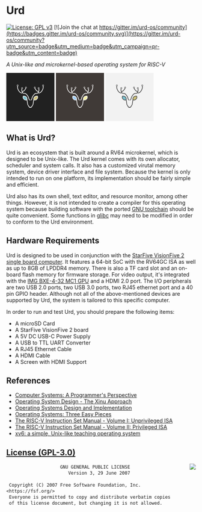 # Urd
[![License: GPL v3](https://img.shields.io/badge/License-GPLv3-blue.svg)](https://www.gnu.org/licenses/gpl-3.0)
[![Join the chat at https://gitter.im/urd-os/community](https://badges.gitter.im/urd-os/community.svg)](https://gitter.im/urd-os/community?utm_source=badge&utm_medium=badge&utm_campaign=pr-badge&utm_content=badge)

*A Unix-like and microkernel-based operating system for RISC-V*

<img src="docs/assets/dark_logo.svg" alt="Dark Logo" width="128" height="128"> <img src="docs/assets/normal_logo.svg" alt="Normal Logo" width="128" height="128"> <img src="docs/assets/light_logo.svg" alt="Light Logo" width="128" height="128">

## What is Urd?
Urd is an ecosystem that is built around a RV64 microkernel, which is designed to be Unix-like. The Urd kernel comes with its own allocator, scheduler and system calls. It also has a customized virutal memory system, device driver interface and file system. Because the kernel is only intended to run on one platform, its implementation should be fairly simple and efficient.

Urd also has its own shell, text editor, and resource monitor, among other things. However, it is not intended to create a compiler for this operating system because building software with the ported [GNU toolchain](https://en.wikipedia.org/wiki/GNU_toolchain) should be quite convenient. Some functions in [glibc](https://www.gnu.org/software/libc/) may need to be modified in order to conform to the Urd environment.

## Hardware Requirements
Urd is designed to be used in conjunction with the [StarFive VisionFive 2 single board computer](https://www.starfivetech.com/en/site/boards). It features a 64-bit SoC with the RV64GC ISA as well as up to 8GB of LPDDR4 memory. There is also a TF card slot and an on-board flash memory for firmware storage. For video output, it's integrated with the [IMG BXE-4-32 MC1 GPU](https://www.imaginationtech.com/product/img-bxe-4-32-mc1/) and a HDMI 2.0 port. The I/O peripherals are two USB 2.0 ports, two USB 3.0 ports, two RJ45 ethernet port and a 40 pin GPIO header. Although not all of the above-mentioned devices are supported by Urd, the system is tailored to this specific computer.

In order to run and test Urd, you should prepare the following items:
* A microSD Card
* A StarFive VisionFive 2 board
* A 5V DC USB-C Power Supply
* A USB to TTL UART Converter
* A RJ45 Ethernet Cable
* A HDMI Cable
* A Screen with HDMI Support

## References
* [Computer Systems: A Programmer's Perspective](https://csapp.cs.cmu.edu/)
* [Operating System Design - The Xinu Approach](https://xinu.cs.purdue.edu/)
* [Operating Systems Design and Implementation](https://en.wikipedia.org/wiki/Operating_Systems:_Design_and_Implementation)
* [Operating Systems: Three Easy Pieces](https://pages.cs.wisc.edu/~remzi/OSTEP/)
* [The RISC-V Instruction Set Manual - Volume I: Unprivileged ISA](https://riscv.org/technical/specifications/)
* [The RISC-V Instruction Set Manual - Volume II: Privileged ISA](https://riscv.org/technical/specifications/)
* [xv6: a simple, Unix-like teaching operating system](https://pdos.csail.mit.edu/6.828/2022/xv6.html)

## [License (GPL-3.0)](LICENSE)
<a href="https://opensource.org/licenses/GPL-3.0" target="_blank">
<img align="right" src="https://opensource.org/trademarks/opensource/OSI-Approved-License-100x137.png">
</a>

```
                    GNU GENERAL PUBLIC LICENSE
                       Version 3, 29 June 2007

 Copyright (C) 2007 Free Software Foundation, Inc. <https://fsf.org/>
 Everyone is permitted to copy and distribute verbatim copies
 of this license document, but changing it is not allowed.
```
